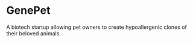 # GenePet
A biotech startup allowing pet owners to create hypoallergenic clones of their beloved animals.
